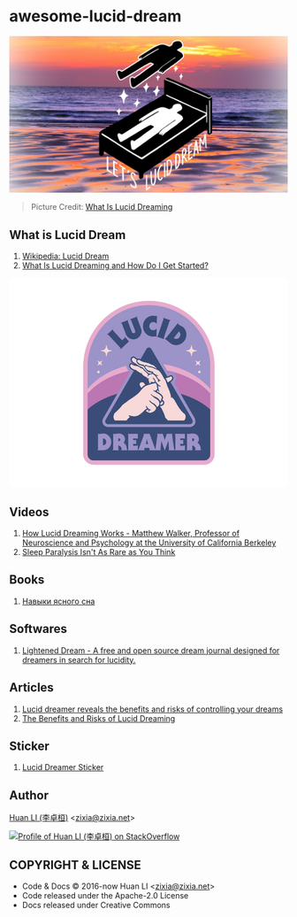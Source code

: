 # awesome-lucid-dream

![Lucid Dream](docs/images/lucid-dream.jpg)
> Picture Credit: [What Is Lucid Dreaming](https://lifehacker.com/what-is-lucid-dreaming-and-how-do-i-get-started-1795552901)

## What is Lucid Dream

1. [Wikipedia: Lucid Dream](https://en.wikipedia.org/wiki/Lucid_dream)
1. [What Is Lucid Dreaming and How Do I Get Started?](https://lifehacker.com/what-is-lucid-dreaming-and-how-do-i-get-started-1795552901)

[![lucid dream badge](docs/images/lucid-dreamer-badge.jpg)](https://dribbble.com/shots/2972777-Lucid-Dreamer-Patch-Design#shot-description)

## Videos

1. [How Lucid Dreaming Works - Matthew Walker, Professor of Neuroscience and Psychology at the University of California Berkeley](https://www.youtube.com/watch?v=qH-MGqokk_Y)
1. [Sleep Paralysis Isn't As Rare as You Think](https://www.youtube.com/watch?v=PXaB89dPQlw)

## Books

1. [Навыки ясного сна](https://lucid.gitbooks.io/lds/)

## Softwares

1. [Lightened Dream - A free and open source dream journal designed for dreamers in search for lucidity.](https://lucidcode.com/lighteneddream/)

## Articles

1. [Lucid dreamer reveals the benefits and risks of controlling your dreams](https://therooster.com/blog/lucid-dreamer-reveals-benefits-and-risks-controlling-your-dreams)
1. [The Benefits and Risks of Lucid Dreaming](https://lifehacker.com/the-benefits-and-risks-of-lucid-dreaming-1795735303)

## Sticker

1. [Lucid Dreamer Sticker](https://jefffinley.org/product/lucid-dreamer-sticker/)

## Author

[Huan LI (李卓桓)](http://linkedin.com/in/zixia) \<zixia@zixia.net\>

[![Profile of Huan LI (李卓桓) on StackOverflow](https://stackexchange.com/users/flair/265499.png)](https://stackexchange.com/users/265499)

## COPYRIGHT & LICENSE

* Code & Docs © 2016-now Huan LI \<zixia@zixia.net\>
* Code released under the Apache-2.0 License
* Docs released under Creative Commons
